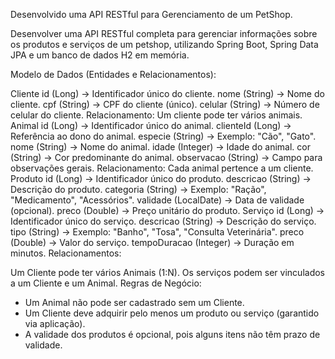Desenvolvido uma API RESTful para Gerenciamento de um PetShop.

Desenvolver uma API RESTful completa para gerenciar informações sobre os produtos e serviços de um petshop, utilizando Spring Boot, Spring Data JPA e um banco de dados H2 em memória.

Modelo de Dados (Entidades e Relacionamentos):

Cliente
id (Long) → Identificador único do cliente.
nome (String) → Nome do cliente.
cpf (String) → CPF do cliente (único).
celular (String) → Número de celular do cliente.
Relacionamento: Um cliente pode ter vários animais.
Animal
id (Long) → Identificador único do animal.
clienteId (Long) → Referência ao dono do animal.
especie (String) → Exemplo: "Cão", "Gato".
nome (String) → Nome do animal.
idade (Integer) → Idade do animal.
cor (String) → Cor predominante do animal.
observacao (String) → Campo para observações gerais.
Relacionamento: Cada animal pertence a um cliente.
Produto
id (Long) → Identificador único do produto.
descricao (String) → Descrição do produto.
categoria (String) → Exemplo: "Ração", "Medicamento", "Acessórios".
validade (LocalDate) → Data de validade (opcional).
preco (Double) → Preço unitário do produto.
Serviço
id (Long) → Identificador único do serviço.
descricao (String) → Descrição do serviço.
tipo (String) → Exemplo: "Banho", "Tosa", "Consulta Veterinária".
preco (Double) → Valor do serviço.
tempoDuracao (Integer) → Duração em minutos.
 Relacionamentos:

Um Cliente pode ter vários Animais (1:N).
Os serviços podem ser vinculados a um Cliente e um Animal.
Regras de Negócio:

- Um Animal não pode ser cadastrado sem um Cliente.
- Um Cliente deve adquirir pelo menos um produto ou serviço (garantido via aplicação).
- A validade dos produtos é opcional, pois alguns itens não têm prazo de validade.
